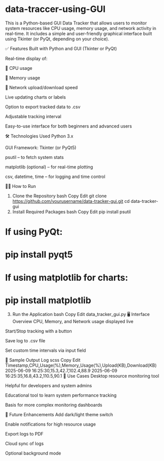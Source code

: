 # data-traccer-using-GUI

This is a Python-based GUI Data Tracker that allows users to monitor system resources like CPU usage, memory usage, and network activity in real-time. It includes a simple and user-friendly graphical interface built using Tkinter (or PyQt, depending on your choice).

✅ Features
Built with Python and GUI (Tkinter or PyQt)

Real-time display of:

🔹 CPU usage

🔹 Memory usage

🔹 Network upload/download speed

Live updating charts or labels

Option to export tracked data to .csv

Adjustable tracking interval

Easy-to-use interface for both beginners and advanced users

🛠️ Technologies Used
Python 3.x

GUI Framework: Tkinter (or PyQt5)

psutil – to fetch system stats

matplotlib (optional) – for real-time plotting

csv, datetime, time – for logging and time control

🧑‍💻 How to Run
1. Clone the Repository
bash
Copy
Edit
git clone https://github.com/yourusername/data-tracker-gui.git
cd data-tracker-gui
2. Install Required Packages
bash
Copy
Edit
pip install psutil
# If using PyQt:
# pip install pyqt5
# If using matplotlib for charts:
# pip install matplotlib
3. Run the Application
bash
Copy
Edit
data_tracker_gui.py
🖥️ Interface Overview
CPU, Memory, and Network usage displayed live

Start/Stop tracking with a button

Save log to .csv file

Set custom time intervals via input field

📁 Sample Output Log
scss
Copy
Edit
Timestamp,CPU_Usage(%),Memory_Usage(%),Upload(KB),Download(KB)
2025-06-09 16:25:30,15.3,42.7,102.4,88.9
2025-06-09 16:25:35,16.8,43.2,110.5,90.1
🧰 Use Cases
Desktop resource monitoring tool

Helpful for developers and system admins

Educational tool to learn system performance tracking

Basis for more complex monitoring dashboards

🚀 Future Enhancements
Add dark/light theme switch

Enable notifications for high resource usage

Export logs to PDF

Cloud sync of logs

Optional background mode


